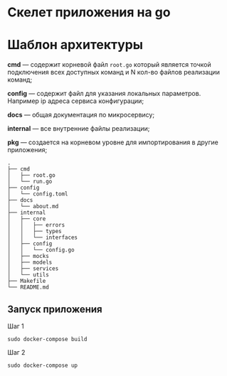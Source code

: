 # Скелет приложения на go

# Шаблон архитектуры

**cmd** — содержит корневой файл `root.go` который является точкой подключения всех доступных команд и N кол-во файлов реализации команд;

**config** — содержит файл для указания локальных параметров. Например ip адреса сервиса конфигурации;

**docs** — общая документация по микросервису;

**internal** — все внутренние файлы реализации;

**pkg** — создается на корневом уровне для импортирования в другие приложения;

```
.
├── cmd
│   ├── root.go
│   └── run.go
├── config
│   └── config.toml
├── docs
│   └── about.md
├── internal
│   ├── core
│   │   ├── errors
│   │   ├── types
│   │   └── interfaces
│   ├── config
│   │   └── config.go
│   ├── mocks
│   ├── models
│   ├── services
│   └── utils
├── Makefile
└── README.md
```

## Запуск приложения 

Шаг 1

```
sudo docker-compose build
```

Шаг 2

```
sudo docker-compose up
```